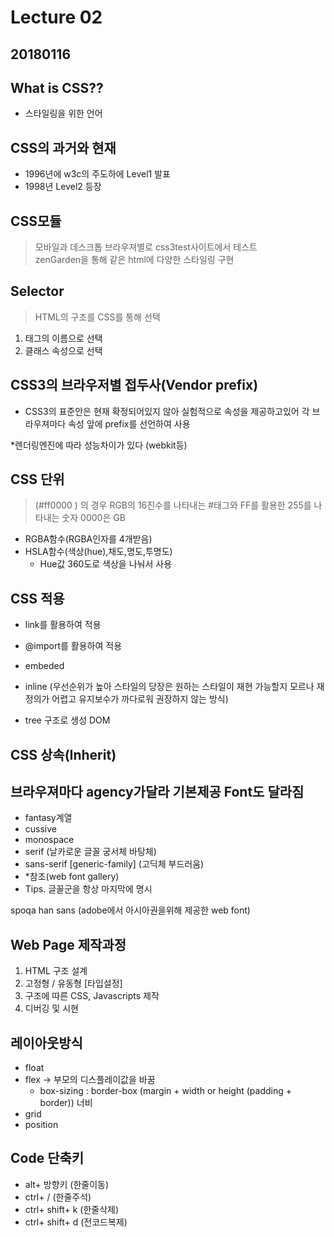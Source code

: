 # Lecture 02
## 20180116

## What is CSS??

- 스타일링을 위한 언어

## CSS의 과거와 현재

- 1996년에 w3c의 주도하에 Level1 발표  
- 1998년 Level2 등장  

## CSS모듈

>모바일과 데스크톱 브라우져별로 css3test사이트에서 테스트  
>zenGarden을 통해 같은 html에 다양한 스타일링 구현

## Selector
>HTML의 구조를 CSS를 통해 선택
1. 태그의 이름으로 선택
2. 클래스 속성으로 선택  

## CSS3의 브라우저별 접두사(Vendor prefix)
- CSS3의 표준안은 현재 확정되어있지 않아 실험적으로 속성을 제공하고있어 각 브라우져마다 속성 앞에 prefix를 선언하여 사용  

*렌더링엔진에 따라 성능차이가 있다 (webkit등)

## CSS 단위

> (#ff0000 ) 의 경우 RGB의 16진수를 나타내는 #태그와 FF를 활용한 255를 나타내는 숫자 0000은 GB  
- RGBA함수(RGBA인자를 4개받음)  
- HSLA함수(색상(hue),채도,명도,투명도)   
    - Hue값 360도로 색상을 나눠서 사용  

## CSS 적용

- link를 활용하여 적용
- @import를 활용하여 적용

- embeded
- inline (우선순위가 높아 스타일의 당장은 원하는 스타일이 재현 가능할지 모르나 재정의가 어렵고 유지보수가 까다로워 권장하지 않는 방식)

- tree 구조로 생성 DOM

## CSS 상속(Inherit)

## 브라우져마다 agency가달라 기본제공 Font도 달라짐 
- fantasy계열 
- cussive
- monospace
- serif (날카로운 글꼴 궁서체 바탕체)
- sans-serif [generic-family] (고딕체 부드러움)
- *참조(web font gallery) 
- Tips. 글꼴군을 항상 마지막에 명시

spoqa han sans (adobe에서 아시아권을위해 제공한 web font)

## Web Page 제작과정
1. HTML 구조 설계
2. 고정형 / 유동형 [타입설정]
3. 구조에 따른 CSS, Javascripts 제작
4. 디버깅 및 시현

## 레이아웃방식
- float
- flex -> 부모의 디스플레이값을 바꿈 
    - box-sizing : border-box (margin + width or height (padding + border)) 너비
- grid
- position

## Code 단축키
- alt+ 방향키 (한줄이동)
- ctrl+ / (한줄주석)
- ctrl+ shift+ k (한줄삭제)
- ctrl+ shift+ d (전코드복제)
